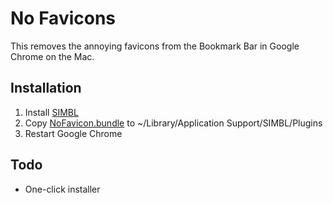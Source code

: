 No Favicons
===========
This removes the annoying favicons from the Bookmark Bar in Google Chrome on the Mac.

## Installation
1. Install [SIMBL](http://www.culater.net/dl/files/SIMBL-0.9.9.zip)
2. Copy [NoFavicon.bundle](https://github.com/downloads/michaelphines/NoFavicons/NoFavicons.bundle.zip) to ~/Library/Application Support/SIMBL/Plugins
3. Restart Google Chrome

## Todo
* One-click installer